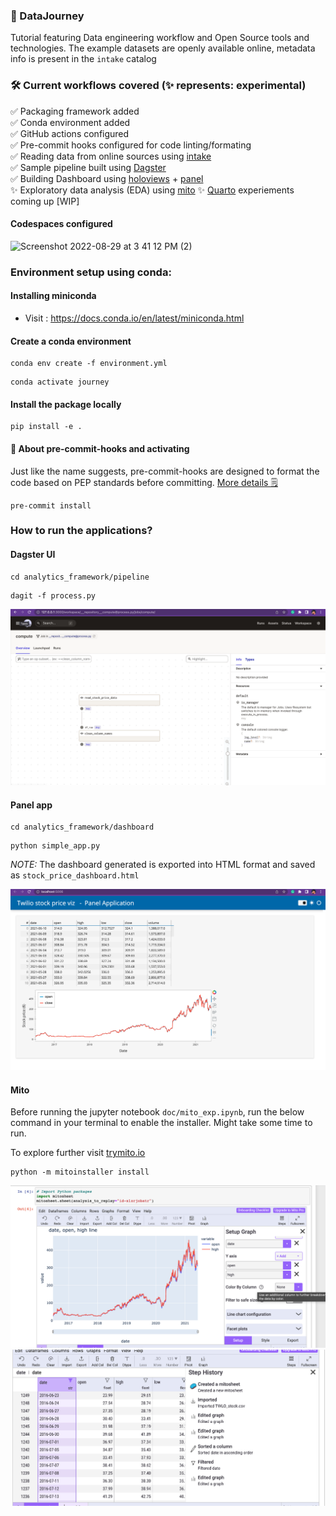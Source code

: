 ### 🚌 DataJourney
Tutorial featuring Data engineering workflow and Open Source tools and technologies.
The example datasets are openly available online, metadata info is present in the `intake` catalog

### 🛠 Current workflows covered (✨ represents: experimental)
✅ Packaging framework added\
✅ Conda environment added\
✅ GitHub actions configured\
✅ Pre-commit hooks configured for code linting/formating\
✅ Reading data from online sources using [intake](https://github.com/intake/intake)\
✅ Sample pipeline built using [Dagster](https://github.com/dagster-io/dagster)\
✅ Building Dashboard using [holoviews](https://holoviews.org/gallery/index.html) + [panel](https://panel.holoviz.org/reference/index.html)\
✨ Exploratory data analysis (EDA) using [mito](https://www.trymito.io/)
✨ [Quarto](https://quarto.org/) experiements coming up [WIP]

#### Codespaces configured
![Screenshot 2022-08-29 at 3 41 12 PM (2)](https://user-images.githubusercontent.com/17350312/187180872-881322ed-dfc7-478b-bd07-5fefc1642cb5.png)

### Environment setup using conda:

#### Installing miniconda
- Visit : https://docs.conda.io/en/latest/miniconda.html

#### Create a conda environment
```shell
conda env create -f environment.yml
```
```shell
conda activate journey
```

#### Install the package locally
```shell
pip install -e .
```

#### 🔌 About pre-commit-hooks and activating
Just like the name suggests, pre-commit-hooks are designed to format the code based on PEP standards before committing. [More details 🗒](https://pre-commit.com/)

```shell
pre-commit install
```
### How to run the applications?

#### Dagster UI
```shell
cd analytics_framework/pipeline
```
```shell
dagit -f process.py
```
![Dagit UI output](./output/dagit_ui.png)

#### Panel app
```shell
cd analytics_framework/dashboard
```
```shell
python simple_app.py
```
*NOTE:*
The dashboard generated is exported into HTML format and saved as `stock_price_dashboard.html`

![Panel app output](./output/panel_app_stock.png)

#### Mito

Before running the jupyter notebook `doc/mito_exp.ipynb`, run the below command
in your terminal to enable the installer. Might take some time to run.

To explore further visit [trymito.io](https://docs.trymito.io/)
```shell
python -m mitoinstaller install
```
![mito output](./output/mito_graph.png "Graph generated via mitosheet") ![mito output operation](./output/mito_operations.png "Operations performed via mitosheet")
